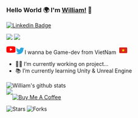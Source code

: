 ### Hello World 🌍 I'm [William!](https://www.facebook.com/William.2418/) 👋

<p align="center">
  
[![Linkedin Badge](https://img.shields.io/badge/-L%C3%AA%20Nguy%E1%BB%85n%20Th%C3%A0nh%20Long%20(%20William%20)-blue?style=flat&logo=Linkedin&logoColor=white&link=https://www.linkedin.com/in/william186/)](https://www.linkedin.com/in/william186/)

![](https://komarev.com/ghpvc/?username=Long18&color=red)
![](https://visitor-badge.glitch.me/badge?page_id=Long18)


</p>

<a href="https://www.youtube.com/channel/UCXptkVJhpWBAdQP_jIYflFw">
  <img align="left" alt="William | YouTube" width="24px" src="/assets/youtube.svg"/>
</a>
<a href="https://twitter.com/Willlee186">
  <img align="left" alt="William   | Twitter" width="24px" src="/assets/twitter.svg"/>
</a>
  


I wanna be Game-dev from VietNam <img width="21px" src="/assets/id-flag.png" style="margin-left:4px"/>

- 👨‍💻 I’m currently working on project...
- 📚 I’m currently learning Unity & Unreal Engine

<img align="center" src="https://github-readme-stats.vercel.app/api?username=Long18&theme=radical&show_icons=true" alt="William's github stats"/>
<br/>


<a href="https://github.com/Long18/github-readme-stats">
<img align="left" src="https://github-readme-stats.vercel.app/api/top-langs/?username=Long18&layout=compact&theme=algolia"/>
</a>

<a href="https://www.buymeacoffee.com/Williamm" target="_blank"><img src="https://cdn.buymeacoffee.com/buttons/v2/default-red.png" alt="Buy Me A Coffee" width="150" ></a>


<img alt="Stars" src="https://img.shields.io/github/stars/Long18/Long18?style=flat-square&labelColor=343b41"/> 

<img alt="Forks" src="https://img.shields.io/github/forks/Long18/FitnessCare?style=flat-square&labelColor=343b41"/>



